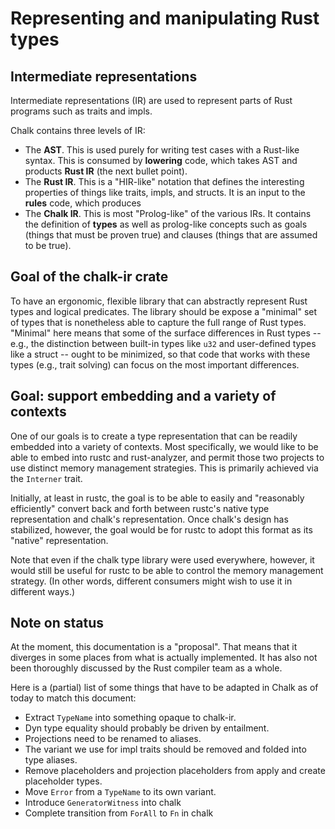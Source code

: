# Representing and manipulating Rust types

## Intermediate representations

Intermediate representations (IR) are used to represent parts of Rust programs such as traits and impls.

Chalk contains three levels of IR:

- The **AST**. This is used purely for writing test cases
  with a Rust-like syntax. This is consumed by **lowering** code, which
  takes AST and products **Rust IR** (the next bullet point).
- The **Rust IR**. This is a "HIR-like" notation that defines the
  interesting properties of things like traits, impls, and structs.
  It is an input to the **rules** code, which produces
- The **Chalk IR**. This is most "Prolog-like" of the various IRs. It
  contains the definition of **types** as well as prolog-like concepts
  such as goals (things that must be proven true) and clauses (things
  that are assumed to be true).


## Goal of the chalk-ir crate

To have an ergonomic, flexible library that can abstractly represent
Rust types and logical predicates. The library should be expose a
"minimal" set of types that is nonetheless able to capture the full
range of Rust types. "Minimal" here means that some of the surface
differences in Rust types -- e.g., the distinction between built-in
types like `u32` and user-defined types like a struct -- ought to be
minimized, so that code that works with these types (e.g., trait
solving) can focus on the most important differences.

## Goal: support embedding and a variety of contexts

One of our goals is to create a type representation that can be
readily embedded into a variety of contexts. Most specifically, we
would like to be able to embed into rustc and rust-analyzer, and
permit those two projects to use distinct memory management
strategies. This is primarily achieved via the `Interner` trait.

Initially, at least in rustc, the goal is to be able to easily and
"reasonably efficiently" convert back and forth between rustc's native
type representation and chalk's representation. Once chalk's design
has stabilized, however, the goal would be for rustc to adopt this
format as its "native" representation.

Note that even if the chalk type library were used everywhere,
however, it would still be useful for rustc to be able to control the
memory management strategy. (In other words, different consumers might
wish to use it in different ways.)

## Note on status

At the moment, this documentation is a "proposal". That means that it
diverges in some places from what is actually implemented. It has also
not been thoroughly discussed by the Rust compiler team as a whole.

Here is a (partial) list of some things that have to be adapted in
Chalk as of today to match this document:

* Extract `TypeName` into something opaque to chalk-ir.
* Dyn type equality should probably be driven by entailment.
* Projections need to be renamed to aliases.
* The variant we use for impl traits should be removed and folded into type aliases.
* Remove placeholders and projection placeholders from apply and create placeholder types.
* Move `Error` from a `TypeName` to its own variant.
* Introduce `GeneratorWitness` into chalk
* Complete transition from `ForAll` to `Fn` in chalk
